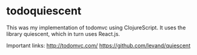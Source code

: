 # todoquiescent

This was my implementation of todomvc using ClojureScript. It uses the library quiescent, which in turn uses React.js.

Important links:
http://todomvc.com/
https://github.com/levand/quiescent
